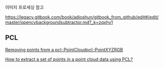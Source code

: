 이미지 프로세싱 참고 

https://legacy.gitbook.com/book/adioshun/gitbook_from_github/edit#/edit/master/opencvbackgroundsubtractor.md?_k=zqxhy1


## PCL

[Removing points from a pcl::PointCloud<pcl::PointXYZRGB>](https://stackoverflow.com/questions/44921987/removing-points-from-a-pclpointcloudpclpointxyzrgb#)


[How to extract a set of points in a point cloud data using PCL?](https://stackoverflow.com/questions/35538674/how-to-extract-a-set-of-points-in-a-point-cloud-data-using-pcl)
